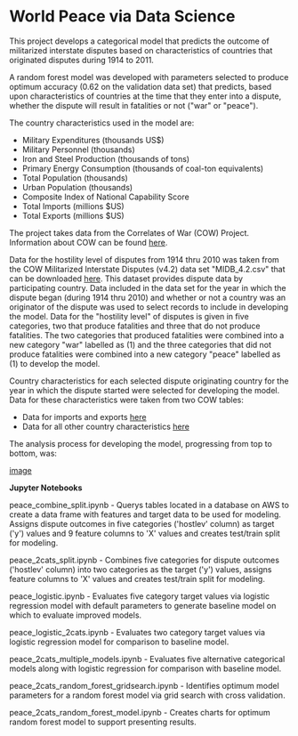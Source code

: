 # World Peace via Data Science

This project develops a categorical model that predicts the outcome of militarized interstate disputes based on characteristics of countries that originated disputes during 1914 to 2011.

A random forest model was developed with parameters selected to produce optimum accuracy (0.62 on the validation data set) that predicts, based upon characteristics of countries at the time that they enter into a dispute, whether the dispute will result in fatalities or not ("war" or "peace").

The country characteristics used in the model are:
* Military Expenditures (thousands US$)
* Military Personnel (thousands)
* Iron and Steel Production (thousands of tons)
* Primary Energy Consumption (thousands of coal-ton equivalents)
* Total Population (thousands)
* Urban Population (thousands)
* Composite Index of National Capability Score
* Total Imports (millions $US)
* Total Exports (millions $US)

The project takes data from the Correlates of War (COW) Project.  Information about COW can be found [here](http://www.correlatesofwar.org/).  

Data for the hostility level of disputes from 1914 thru 2010 was taken from the COW Militarized Interstate Disputes (v4.2) data set "MIDB_4.2.csv" that can be downloaded [here](http://www.correlatesofwar.org/data-sets/MIDs/militarized-interstate-disputes-4-2/at_download/file).  This dataset provides dispute data by participating country.  Data included in the data set for the year in which the dispute began (during 1914 thru 2010) and whether or not a country was an originator of the dispute was used to select records to include in developing the model.  Data for the "hostility level" of disputes is given in five categories, two that produce fatalities and three that do not produce fatalities.  The two categories that produced fatalities were combined into a new category "war" labelled as (1) and the three categories that did not produce fatalities were combined into a new category "peace" labelled as (1) to develop the model.

Country characteristics for each selected dispute originating country for the year in which the dispute started were selected for developing the model.  Data for these characteristics were taken from two COW tables:
* Data for imports and exports [here](http://www.correlatesofwar.org/data-sets/bilateral-trade/cow_trade_4.0/at_download/file)
* Data for all other country characteristics [here](http://www.correlatesofwar.org/data-sets/national-material-capabilities/nmc-v5-1/at_download/file)

The analysis process for developing the model, progressing from top to bottom, was:

[image](Images/Analysis_Process)
 
**Jupyter Notebooks**  

peace_combine_split.ipynb - Querys tables located in a database on AWS to create a data frame with features and target data to be used for modeling.  Assigns dispute outcomes in five categories ('hostlev' column) as target ('y') values and 9 feature columns to 'X' values and creates test/train split for modeling.

 peace_2cats_split.ipynb - Combines five categories for dispute outcomes ('hostlev' column) into two categories as the target ('y') values, assigns feature columns to 'X' values and creates test/train split for modeling.

 peace_logistic.ipynb - Evaluates five category target values via logistic regression model with default parameters to generate baseline model on which to evaluate improved models.

 peace_logistic_2cats.ipynb - Evaluates two category target values via logistic regression model for comparison to baseline model.

 peace_2cats_multiple_models.ipynb - Evaluates five alternative categorical models along with logistic regression for comparison with baseline model.

 peace_2cats_random_forest_gridsearch.ipynb - Identifies optimum model parameters for a random forest model via grid search with cross validation.

 peace_2cats_random_forest_model.ipynb - Creates charts for optimum random forest model to support presenting results.
